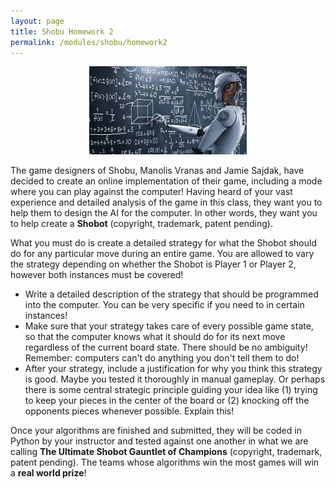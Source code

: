 ```yaml
---
layout: page
title: Shobu Homework 2
permalink: /modules/shobu/homework2
---
```


<p align="center"><img src="fig/shobot.jpeg" width="50%"/></p>

The game designers of Shobu, Manolis Vranas and Jamie Sajdak, have decided to create an online implementation of their game, including a mode where you can play against the computer!  Having heard of your vast experience and detailed analysis of the game in this class, they want you to help them to design the AI for the computer.  In other words, they want you to help create a **Shobot** (copyright, trademark, patent pending).

What you must do is create a detailed strategy for what the Shobot should do for any particular move during an entire game.  You are allowed to vary the strategy depending on whether the Shobot is Player 1 or Player 2, however both instances must be covered!

* Write a detailed description of the strategy that should be programmed into the computer.  You can be very specific if you need to in certain instances!
* Make sure that your strategy takes care of every possible game state, so that the computer knows what it should do for its next move regardless of the current board state.  There should be no ambiguity!  Remember: computers can't do anything you don't tell them to do!
* After your strategy, include a justification for why you think this strategy is good.  Maybe you tested it thoroughly in manual gameplay.  Or perhaps there is some central strategic principle guiding your idea like (1) trying to keep your pieces in the center of the board or (2) knocking off the opponents pieces whenever possible.  Explain this!

Once your algorithms are finished and submitted, they will be coded in Python by your instructor and tested against one another in what we are calling **The Ultimate Shobot Gauntlet of Champions** (copyright, trademark, patent pending).  The teams whose algorithms win the most games will win a **real world prize**!


